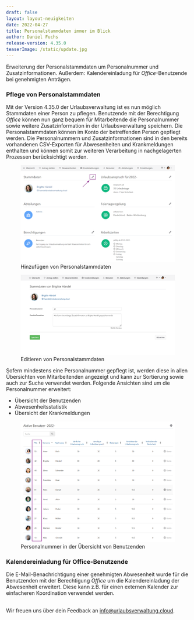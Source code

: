 ```yaml
---
draft: false
layout: layout-neuigkeiten
date: 2022-04-27
title: Personalstammdaten immer im Blick
author: Daniel Fuchs
release-version: 4.35.0
teaserImage: /static/update.jpg
---
```


Erweiterung der Personalstammdaten um Personalnummer und Zusatzinformationen. Außerdem: Kalendereinladung für _Office_-Benutzende bei genehmigten Anträgen.

<!-- more -->

### Pflege von Personalstammdaten

Mit der Version 4.35.0 der Urlaubsverwaltung ist es nun möglich Stammdaten einer Person zu pflegen.
Benutzende mit der Berechtigung _Office_ können nun ganz bequem für Mitarbeitende die Personalnummer sowie weitere Zusatzinformation in der Urlaubsverwaltung speichern. Die Personalstammdaten können im Konto der betreffenden Person gepflegt werden.
Die Personalnummern und Zusatzinformationen sind in den bereits vorhandenen CSV-Exporten für Abwesenheiten und Krankmeldungen enthalten und können somit zur weiteren Verarbeitung in nachgelagerten Prozessen berücksichtigt werden.

<div class="flex my-8 gap-4 flex-col md:flex-row">
    <figure>
        <picture>
            <source srcset="basedata-view.avif" type="image/avif" />
            <img
              src="basedata-view.png"
              alt="Hinzufügen von Personalstammdaten"
              decoding="async"
              loading="lazy"
              class="rounded-lg"
            />
        </picture>
        <figcaption class="text-sm text-center">Hinzufügen von Personalstammdaten</figcaption>
    </figure>
    <figure>
        <picture>
            <source srcset="basedata-edit.avif" type="image/avif" />
            <img
              src="basedata-edit.png"
              alt="Editieren von Personalstammdaten"
              decoding="async"
              loading="lazy"
              class="rounded-lg"
            />
        </picture>
        <figcaption class="text-sm text-center">Editieren von Personalstammdaten</figcaption>
    </figure>
</div>

Sofern mindestens eine Personalnummer gepflegt ist, werden diese in allen Übersichten von Mitarbeitenden angezeigt und kann zur Sortierung sowie auch zur Suche verwendet werden. Folgende Ansichten sind um die Personalnummer erweitert:

* Übersicht der Benutzenden
* Abwesenheitsstatistik
* Übersicht der Krankmeldungen

<div class="flex my-8">
    <figure>
        <picture>
            <source srcset="user-overview-with-personnel-number.avif" type="image/avif" />
            <img
              src="user-overview-with-personnel-number.png"
              alt="Personalnummer in der Übersicht von Benutzenden"
              decoding="async"
              loading="lazy"
              class="rounded-lg"
            />
        </picture>
        <figcaption class="text-sm text-center">Personalnummer in der Übersicht von Benutzenden</figcaption>
    </figure>
</div>

### Kalendereinladung für Office-Benutzende

Die E-Mail-Benachrichtigung einer genehmigten Abwesenheit wurde für die Benutzenden mit der Berechtigung _Office_ um die Kalendereinladung der Abwesenheit erweitert. Diese kann z.B. für einen externen Kalender zur einfacheren Koordination verwendet werden.

<br/>
Wir freuen uns über dein Feedback an <a href="mailto:info@urlaubsverwaltung.cloud?subject=Feedback">info@urlaubsverwaltung.cloud</a>.
